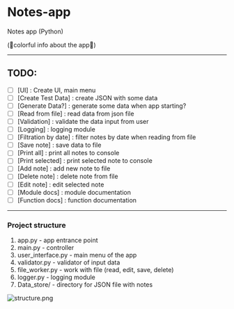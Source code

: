 # Notes-app
Notes app (Python)

(🌟colorful info about the app🌟)

---

## TODO:
- [ ] [UI] : Create UI, main menu
- [ ] [Create Test Data] : create JSON with some data
- [ ] [Generate Data?] : generate some data when app starting?
- [ ] [Read from file] : read data from json file
- [ ] [Validation] : validate the data input from user
- [ ] [Logging] : logging module
- [ ] [Filtration by date] : filter notes by date when reading from file
- [ ] [Save note] : save data to file
- [ ] [Print all] : print all notes to console
- [ ] [Print selected] : print selected note to console
- [ ] [Add note] : add new note to file
- [ ] [Delete note] : delete note from file
- [ ] [Edit note] : edit selected note
- [ ] [Module docs] : module documentation
- [ ] [Function docs] : function documentation

---

### Project structure
1) app.py - app entrance point
2) main.py - controller
3) user_interface.py - main menu of the app
4) validator.py - validator of input data
5) file_worker.py - work with file (read, edit, save, delete)
6) logger.py - logging module
7) Data_store/ - directory for JSON file with notes

![structure.png](G:\Notes\Notes-app\structure.png)